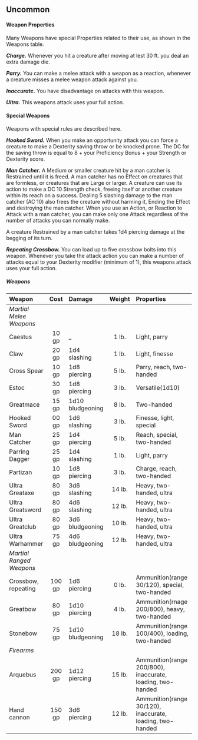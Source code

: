 ## Uncommon

#### Weapon Properties
Many Weapons have special Properties related to their use, as shown in the Weapons table.

***Charge.***
Whenever you hit a creature after moving at lest 30 ft. you deal an extra damage die.


***Parry.***
You can make a melee attack with a weapon as a reaction, whenever a creature misses a melee weapon attack against you.


***Inaccurate.***
You have disadvantage on attacks with this weapon.


***Ultra.***
This weapons attack uses your full action.




#### Special Weapons
Weapons with special rules are described here.

***Hooked Sword.***
When you make an opportunity attack you can force a creature to make a Dexterity saving throw or be knocked prone. The DC for the saving throw is equal to 8 + your Proficiency Bonus + your Strength or Dexterity score.

***Man Catcher.***
A Medium or smaller creature hit by a man catcher is Restrained until it is freed. A man catcher has no Effect on creatures that are formless, or creatures that are Large or larger. A creature can use its action to make a DC 10 Strength check, freeing itself or another creature within its reach on a success. Dealing 5 slashing damage to the man catcher (AC 10) also frees the creature without harming it, Ending the Effect and destroying the man catcher. When you use an Action, or Reaction to Attack with a man catcher, you can make only one Attack regardless of the number of attacks you can normally make.

A creature Restrained by a man catcher takes 1d4 piercing damage at the begging of its turn.


***Repeating Crossbow.***
You can load up to five crossbow bolts into this weapon. Whenever you take the attack action you can make a number of attacks equal to your Dexterity modifier (minimum of 1), this weapons attack uses your full action.



<div class='classTable wide'>

##### Weapons
| Weapon                 | Cost   | Damage           | Weight | Properties                                                 |
|:-----------------------|:------:|:-----------------|:------:|:-----------------------------------------------------------|
|*Martial Melee Weapons* |        |                  |        |                                                            |
| Caestus                |  10 gp | _                |  1 lb. | Light, parry                                               |
| Claw                   |  20 gp | 1d4  slashing    |  1 lb. | Light, finesse                                             |
| Cross Spear            |  10 gp | 1d8  piercing    |  5 lb. | Parry, reach, two-handed                                   |
| Estoc                  |  30 gp | 1d8  piercing    |  3 lb. | Versatile(1d10)                                            |
| Greatmace              |  15 gp | 1d10 bludgeoning |  8 lb. | Two-handed                                                 |
| Hooked Sword           |  00 gp | 1d6  slashing    |  3 lb. | Finesse, light, special                                    |
| Man Catcher            |  25 gp | 1d4  piercing    |  5 lb. | Reach, special, two-handed                                 |
| Parring Dagger         |  25 gp | 1d4  slashing    |  1 lb. | Light, parry                                               |
| Partizan               |  10 gp | 1d8  piercing    |  3 lb. | Charge, reach, two-handed                                  |
| Ultra Greataxe         |  80 gp | 3d6  slashing    | 14 lb. | Heavy, two-handed, ultra                                   |
| Ultra Greatsword       |  80 gp | 4d6  slashing    | 12 lb. | Heavy, two-handed, ultra                                   |
| Ultra Greatclub        |  80 gp | 3d6  bludgeoning | 10 lb. | Heavy, two-handed, ultra                                   |
| Ultra Warhammer        |  75 gp | 4d6  bludgeoning | 12 lb. | Heavy, two-handed, ultra                                   |
|*Martial Ranged Weapons*|        |                  |        |                                                            |
| Crossbow, repeating    | 100 gp | 1d6  piercing    |  0 lb. | Ammunition(range 30/120), special, two-handed              |
| Greatbow               |  80 gp | 1d10 piercing    |  4 lb. | Ammunition(rnage 200/800), heavy, two-handed               |
| Stonebow               |  75 gp | 1d10 bludgeoning | 18 lb. | Ammunition(range 100/400), loading, two-handed             |
|*Firearms*              |        |                  |        |                                                            |
| Arquebus               | 200 gp | 1d12 piercing    | 15 lb. | Ammunition(range 200/800), inaccurate, loading, two-handed |
| Hand cannon            | 150 gp | 3d6  piercing    | 12 lb. | Ammunition(range 30/120), inaccurate, loading, two-handed  |

</div>

